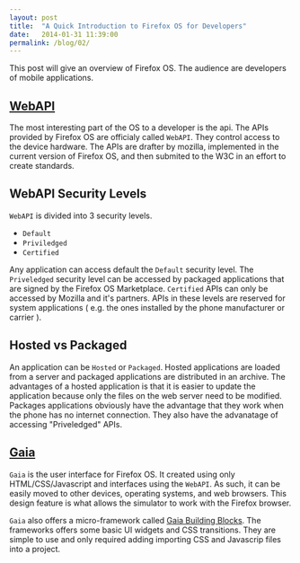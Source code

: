 ```yaml
---
layout: post
title:  "A Quick Introduction to Firefox OS for Developers"
date:   2014-01-31 11:39:00
permalink: /blog/02/
---
```


This post will give an overview of Firefox OS. The audience are developers of mobile applications.

## [WebAPI](https://developer.mozilla.org/en-US/docs/WebAPI)

The most interesting part of the OS to a developer is the api. The APIs provided by Firefox OS are officialy called `WebAPI`. They control access to the device hardware. The APIs are drafter by mozilla, implemented in the current version of Firefox OS, and then submited to the W3C in an effort to create standards. 

## WebAPI Security Levels

`WebAPI` is divided into 3 security levels.

* `Default`
* `Priviledged`
* `Certified`

Any application can access default the `Default` security level. The `Priveledged` security level can be accessed by packaged applications that are signed by the Firefox OS Marketplace. `Certified` APIs can only be accessed by Mozilla and it's partners. APIs in these levels are reserved for system applications ( e.g. the ones installed by the phone manufacturer or carrier ).

## Hosted vs Packaged

An application can be `Hosted` or `Packaged`. Hosted applications are loaded from a server and packaged applications are distributed in an archive. The advantages of a hosted application is that it is easier to update the application because only the files on the web server need to be modified. Packages applications obviously have the advantage that they work when the phone has no internet connection. They also have the advanatage of accessing "Priveledged" APIs.

## [Gaia](https://developer.mozilla.org/en-US/Firefox_OS/Platform/Gaia)

`Gaia` is the user interface for Firefox OS. It created using only HTML/CSS/Javascript and interfaces using the `WebAPI`. As such, it can be easily moved to other devices, operating systems, and web browsers. This design feature is what allows the simulator to work with the Firefox browser.

`Gaia` also offers a micro-framework called [Gaia Building Blocks](http://buildingfirefoxos.com/building-blocks). The frameworks offers some basic UI widgets and CSS transitions. They are simple to use and only required adding importing CSS and Javascrip files into a project.


